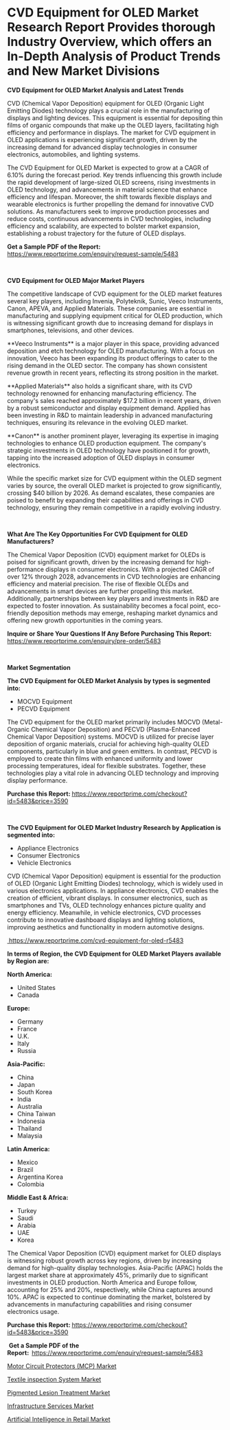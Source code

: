<p><h1>CVD Equipment for OLED Market Research Report Provides thorough Industry Overview, which offers an In-Depth Analysis of Product Trends and New Market Divisions</h1></p><p><strong>CVD Equipment for OLED Market Analysis and Latest Trends</strong></p>
<p><p>CVD (Chemical Vapor Deposition) equipment for OLED (Organic Light Emitting Diodes) technology plays a crucial role in the manufacturing of displays and lighting devices. This equipment is essential for depositing thin films of organic compounds that make up the OLED layers, facilitating high efficiency and performance in displays. The market for CVD equipment in OLED applications is experiencing significant growth, driven by the increasing demand for advanced display technologies in consumer electronics, automobiles, and lighting systems.</p><p>The CVD Equipment for OLED Market is expected to grow at a CAGR of 6.10% during the forecast period. Key trends influencing this growth include the rapid development of large-sized OLED screens, rising investments in OLED technology, and advancements in material science that enhance efficiency and lifespan. Moreover, the shift towards flexible displays and wearable electronics is further propelling the demand for innovative CVD solutions. As manufacturers seek to improve production processes and reduce costs, continuous advancements in CVD technologies, including efficiency and scalability, are expected to bolster market expansion, establishing a robust trajectory for the future of OLED displays.</p></p>
<p><strong>Get a Sample PDF of the Report:&nbsp;</strong> <a href="https://www.reportprime.com/enquiry/request-sample/5483">https://www.reportprime.com/enquiry/request-sample/5483</a></p>
<p>&nbsp;</p>
<p><strong>CVD Equipment for OLED Major Market Players</strong></p>
<p><p>The competitive landscape of CVD equipment for the OLED market features several key players, including Invenia, Polyteknik, Sunic, Veeco Instruments, Canon, APEVA, and Applied Materials. These companies are essential in manufacturing and supplying equipment critical for OLED production, which is witnessing significant growth due to increasing demand for displays in smartphones, televisions, and other devices.</p><p>**Veeco Instruments** is a major player in this space, providing advanced deposition and etch technology for OLED manufacturing. With a focus on innovation, Veeco has been expanding its product offerings to cater to the rising demand in the OLED sector. The company has shown consistent revenue growth in recent years, reflecting its strong position in the market.</p><p>**Applied Materials** also holds a significant share, with its CVD technology renowned for enhancing manufacturing efficiency. The company's sales reached approximately $17.2 billion in recent years, driven by a robust semiconductor and display equipment demand. Applied has been investing in R&D to maintain leadership in advanced manufacturing techniques, ensuring its relevance in the evolving OLED market.</p><p>**Canon** is another prominent player, leveraging its expertise in imaging technologies to enhance OLED production equipment. The company's strategic investments in OLED technology have positioned it for growth, tapping into the increased adoption of OLED displays in consumer electronics.</p><p>While the specific market size for CVD equipment within the OLED segment varies by source, the overall OLED market is projected to grow significantly, crossing $40 billion by 2026. As demand escalates, these companies are poised to benefit by expanding their capabilities and offerings in CVD technology, ensuring they remain competitive in a rapidly evolving industry.</p></p>
<p>&nbsp;</p>
<p><strong>What Are The Key Opportunities For CVD Equipment for OLED Manufacturers?</strong></p>
<p><p>The Chemical Vapor Deposition (CVD) equipment market for OLEDs is poised for significant growth, driven by the increasing demand for high-performance displays in consumer electronics. With a projected CAGR of over 12% through 2028, advancements in CVD technologies are enhancing efficiency and material precision. The rise of flexible OLEDs and advancements in smart devices are further propelling this market. Additionally, partnerships between key players and investments in R&D are expected to foster innovation. As sustainability becomes a focal point, eco-friendly deposition methods may emerge, reshaping market dynamics and offering new growth opportunities in the coming years.</p></p>
<p><strong>Inquire or Share Your Questions If Any Before Purchasing This Report:</strong> <a href="https://www.reportprime.com/enquiry/pre-order/5483">https://www.reportprime.com/enquiry/pre-order/5483</a></p>
<p>&nbsp;</p>
<p><strong>Market Segmentation</strong></p>
<p><strong>The CVD Equipment for OLED Market Analysis by types is segmented into:</strong></p>
<p><ul><li>MOCVD Equipment</li><li>PECVD Equipment</li></ul></p>
<p><p>The CVD equipment for the OLED market primarily includes MOCVD (Metal-Organic Chemical Vapor Deposition) and PECVD (Plasma-Enhanced Chemical Vapor Deposition) systems. MOCVD is utilized for precise layer deposition of organic materials, crucial for achieving high-quality OLED components, particularly in blue and green emitters. In contrast, PECVD is employed to create thin films with enhanced uniformity and lower processing temperatures, ideal for flexible substrates. Together, these technologies play a vital role in advancing OLED technology and improving display performance.</p></p>
<p><strong>Purchase this Report:&nbsp;</strong><a href="https://www.reportprime.com/checkout?id=5483&price=3590">https://www.reportprime.com/checkout?id=5483&price=3590</a></p>
<p>&nbsp;</p>
<p><strong>The CVD Equipment for OLED Market Industry Research by Application is segmented into:</strong></p>
<p><ul><li>Appliance Electronics</li><li>Consumer Electronics</li><li>Vehicle Electronics</li></ul></p>
<p><p>CVD (Chemical Vapor Deposition) equipment is essential for the production of OLED (Organic Light Emitting Diodes) technology, which is widely used in various electronics applications. In appliance electronics, CVD enables the creation of efficient, vibrant displays. In consumer electronics, such as smartphones and TVs, OLED technology enhances picture quality and energy efficiency. Meanwhile, in vehicle electronics, CVD processes contribute to innovative dashboard displays and lighting solutions, improving aesthetics and functionality in modern automotive designs.</p></p>
<p><a href="https://www.reportprime.com/cvd-equipment-for-oled-r5483">&nbsp;https://www.reportprime.com/cvd-equipment-for-oled-r5483</a></p>
<p><strong>In terms of Region, the CVD Equipment for OLED Market Players available by Region are:</strong></p>
<p>
    <p> <strong> North America: </strong>
        <ul>
            <li>United States</li>
            <li>Canada</li>
        </ul>
        </p> 
    <p> <strong> Europe: </strong>
        <ul>
            <li>Germany</li>
            <li>France</li>
            <li>U.K.</li>
            <li>Italy</li>
            <li>Russia</li>
        </ul>
        </p> 
    <p> <strong> Asia-Pacific: </strong>
        <ul>
            <li>China</li>
            <li>Japan</li>
            <li>South Korea</li>
            <li>India</li>
            <li>Australia</li>
            <li>China Taiwan</li>
            <li>Indonesia</li>
            <li>Thailand</li>
            <li>Malaysia</li>
        </ul>
        </p> 
    <p> <strong> Latin America: </strong>
        <ul>
            <li>Mexico</li>
            <li>Brazil</li>
            <li>Argentina Korea</li>
            <li>Colombia</li>
        </ul>
        </p> 
    <p> <strong> Middle East & Africa: </strong>
        <ul>
            <li>Turkey</li>
            <li>Saudi</li>
            <li>Arabia</li>
            <li>UAE</li>
            <li>Korea</li>
        </ul>
    </p>
    </p>
<p><p>The Chemical Vapor Deposition (CVD) equipment market for OLED displays is witnessing robust growth across key regions, driven by increasing demand for high-quality display technologies. Asia-Pacific (APAC) holds the largest market share at approximately 45%, primarily due to significant investments in OLED production. North America and Europe follow, accounting for 25% and 20%, respectively, while China captures around 10%. APAC is expected to continue dominating the market, bolstered by advancements in manufacturing capabilities and rising consumer electronics usage.</p></p>
<p><strong>Purchase this Report: </strong><a href="https://www.reportprime.com/checkout?id=5483&price=3590">https://www.reportprime.com/checkout?id=5483&price=3590</a></p>
<p>&nbsp;<strong>Get a Sample PDF of the Report:&nbsp;&nbsp;</strong><a href="https://www.reportprime.com/enquiry/request-sample/5483">https://www.reportprime.com/enquiry/request-sample/5483</a></p>
<p><strong></strong></p>
<p><p><a href="https://issuu.com/reportprime-2/docs/motor-circuit-protectors-mcp-market_6de9cf62885a30">Motor Circuit Protectors (MCP) Market</a></p><p><a href="https://issuu.com/reportprime-2/docs/textile-inspection-system-market-si_084c084721cf7e">Textile inspection System Market</a></p><p><a href="https://www.linkedin.com/pulse/pigmented-lesion-treatment-market-outlook-complete-industry-analysis-0grcf?trackingId=5w5lw8mnRJeYCN3NfjDd8w%3D%3D">Pigmented Lesion Treatment Market</a></p><p><a href="https://www.linkedin.com/pulse/infrastructure-services-market-research-report-exploring-size-t0zff?trackingId=AGG1wOmCRqulCPKTvNaOHA%3D%3D">Infrastructure Services Market</a></p><p><a href="https://www.linkedin.com/pulse/artificial-intelligence-retail-market-size-type-cloudon-premises-ijsff?trackingId=eBXKI3bDS8ujDwMUfk8IZA%3D%3D">Artificial Intelligence in Retail Market</a></p></p>